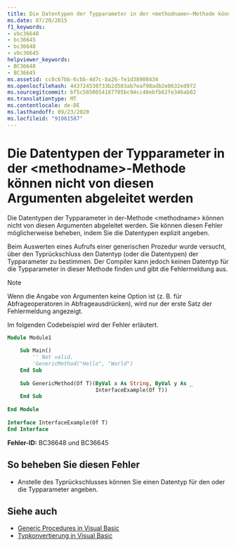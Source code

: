 ```yaml
---
title: Die Datentypen der Typparameter in der <methodname>-Methode können nicht von diesen Argumenten abgeleitet werden
ms.date: 07/20/2015
f1_keywords:
- vbc36648
- bc36645
- bc36648
- vbc36645
helpviewer_keywords:
- BC36648
- BC36645
ms.assetid: cc8c67bb-6cbb-4d7c-ba26-fe1d38908434
ms.openlocfilehash: 443724530733b2d503ab7eaf98adb2e8632ed972
ms.sourcegitcommit: bf5c5850654187705bc94cc40ebfb62fe346ab02
ms.translationtype: MT
ms.contentlocale: de-DE
ms.lasthandoff: 09/23/2020
ms.locfileid: "91061587"
---
```

# <a name="data-types-of-the-type-parameters-in-method-methodname-cannot-be-inferred-from-these-arguments"></a>Die Datentypen der Typparameter in der \<methodname>-Methode können nicht von diesen Argumenten abgeleitet werden

Die Datentypen der Typparameter in der-Methode \<methodname> können nicht von diesen Argumenten abgeleitet werden. Sie können diesen Fehler möglicherweise beheben, indem Sie die Datentypen explizit angeben.  
  
 Beim Auswerten eines Aufrufs einer generischen Prozedur wurde versucht, über den Typrückschluss den Datentyp (oder die Datentypen) der Typparameter zu bestimmen. Der Compiler kann jedoch keinen Datentyp für die Typparameter in dieser Methode finden und gibt die Fehlermeldung aus.  
  
> [!NOTE]
> Wenn die Angabe von Argumenten keine Option ist (z. B. für Abfrageoperatoren in Abfrageausdrücken), wird nur der erste Satz der Fehlermeldung angezeigt.  
  
 Im folgenden Codebeispiel wird der Fehler erläutert.  
  
```vb  
Module Module1  
  
    Sub Main()  
        '' Not valid.  
        'GenericMethod("Hello", "World")  
    End Sub  
  
    Sub GenericMethod(Of T)(ByVal x As String, ByVal y As _  
                            InterfaceExample(Of T))  
    End Sub  
  
End Module  
  
Interface InterfaceExample(Of T)  
End Interface  
```  
  
 **Fehler-ID:** BC36648 und BC36645  
  
## <a name="to-correct-this-error"></a>So beheben Sie diesen Fehler  
  
- Anstelle des Typrückschlusses können Sie einen Datentyp für den oder die Typparameter angeben.  
  
## <a name="see-also"></a>Siehe auch

- [Generic Procedures in Visual Basic](../programming-guide/language-features/data-types/generic-procedures.md)
- [Typkonvertierung in Visual Basic](../programming-guide/language-features/data-types/type-conversions.md)
